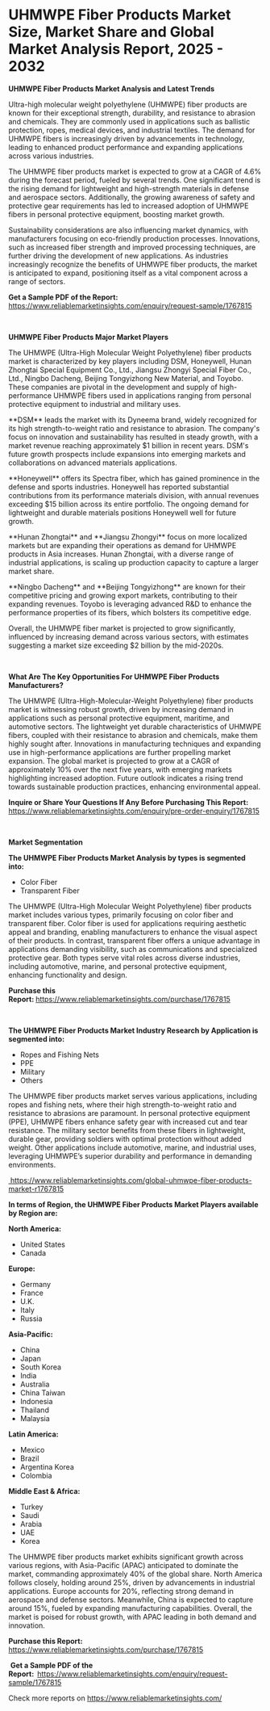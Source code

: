 <p><h1>UHMWPE Fiber Products Market Size, Market Share and Global Market Analysis Report, 2025 - 2032</h1></p><p><strong>UHMWPE Fiber Products Market Analysis and Latest Trends</strong></p>
<p><p>Ultra-high molecular weight polyethylene (UHMWPE) fiber products are known for their exceptional strength, durability, and resistance to abrasion and chemicals. They are commonly used in applications such as ballistic protection, ropes, medical devices, and industrial textiles. The demand for UHMWPE fibers is increasingly driven by advancements in technology, leading to enhanced product performance and expanding applications across various industries.</p><p>The UHMWPE fiber products market is expected to grow at a CAGR of 4.6% during the forecast period, fueled by several trends. One significant trend is the rising demand for lightweight and high-strength materials in defense and aerospace sectors. Additionally, the growing awareness of safety and protective gear requirements has led to increased adoption of UHMWPE fibers in personal protective equipment, boosting market growth. </p><p>Sustainability considerations are also influencing market dynamics, with manufacturers focusing on eco-friendly production processes. Innovations, such as increased fiber strength and improved processing techniques, are further driving the development of new applications. As industries increasingly recognize the benefits of UHMWPE fiber products, the market is anticipated to expand, positioning itself as a vital component across a range of sectors.</p></p>
<p><strong>Get a Sample PDF of the Report:&nbsp;</strong> <a href="https://www.reliablemarketinsights.com/enquiry/request-sample/1767815?utm_campaign=2280&utm_medium=2&utm_source=Github&utm_content=ia&utm_term=03042025&utm_id=uhmwpe-fiber-products">https://www.reliablemarketinsights.com/enquiry/request-sample/1767815</a></p>
<p>&nbsp;</p>
<p><strong>UHMWPE Fiber Products Major Market Players</strong></p>
<p><p>The UHMWPE (Ultra-High Molecular Weight Polyethylene) fiber products market is characterized by key players including DSM, Honeywell, Hunan Zhongtai Special Equipment Co., Ltd., Jiangsu Zhongyi Special Fiber Co., Ltd., Ningbo Dacheng, Beijing Tongyizhong New Material, and Toyobo. These companies are pivotal in the development and supply of high-performance UHMWPE fibers used in applications ranging from personal protective equipment to industrial and military uses.</p><p>**DSM** leads the market with its Dyneema brand, widely recognized for its high strength-to-weight ratio and resistance to abrasion. The company's focus on innovation and sustainability has resulted in steady growth, with a market revenue reaching approximately $1 billion in recent years. DSM's future growth prospects include expansions into emerging markets and collaborations on advanced materials applications.</p><p>**Honeywell** offers its Spectra fiber, which has gained prominence in the defense and sports industries. Honeywell has reported substantial contributions from its performance materials division, with annual revenues exceeding $15 billion across its entire portfolio. The ongoing demand for lightweight and durable materials positions Honeywell well for future growth.</p><p>**Hunan Zhongtai** and **Jiangsu Zhongyi** focus on more localized markets but are expanding their operations as demand for UHMWPE products in Asia increases. Hunan Zhongtai, with a diverse range of industrial applications, is scaling up production capacity to capture a larger market share.</p><p>**Ningbo Dacheng** and **Beijing Tongyizhong** are known for their competitive pricing and growing export markets, contributing to their expanding revenues. Toyobo is leveraging advanced R&D to enhance the performance properties of its fibers, which bolsters its competitive edge.</p><p>Overall, the UHMWPE fiber market is projected to grow significantly, influenced by increasing demand across various sectors, with estimates suggesting a market size exceeding $2 billion by the mid-2020s.</p></p>
<p>&nbsp;</p>
<p><strong>What Are The Key Opportunities For UHMWPE Fiber Products Manufacturers?</strong></p>
<p><p>The UHMWPE (Ultra-High-Molecular-Weight Polyethylene) fiber products market is witnessing robust growth, driven by increasing demand in applications such as personal protective equipment, maritime, and automotive sectors. The lightweight yet durable characteristics of UHMWPE fibers, coupled with their resistance to abrasion and chemicals, make them highly sought after. Innovations in manufacturing techniques and expanding use in high-performance applications are further propelling market expansion. The global market is projected to grow at a CAGR of approximately 10% over the next five years, with emerging markets highlighting increased adoption. Future outlook indicates a rising trend towards sustainable production practices, enhancing environmental appeal.</p></p>
<p><strong>Inquire or Share Your Questions If Any Before Purchasing This Report:</strong> <a href="https://www.reliablemarketinsights.com/enquiry/pre-order-enquiry/1767815?utm_campaign=2280&utm_medium=2&utm_source=Github&utm_content=ia&utm_term=03042025&utm_id=uhmwpe-fiber-products">https://www.reliablemarketinsights.com/enquiry/pre-order-enquiry/1767815</a></p>
<p>&nbsp;</p>
<p><strong>Market Segmentation</strong></p>
<p><strong>The UHMWPE Fiber Products Market Analysis by types is segmented into:</strong></p>
<p><ul><li>Color Fiber</li><li>Transparent Fiber</li></ul></p>
<p><p>The UHMWPE (Ultra-High Molecular Weight Polyethylene) fiber products market includes various types, primarily focusing on color fiber and transparent fiber. Color fiber is used for applications requiring aesthetic appeal and branding, enabling manufacturers to enhance the visual aspect of their products. In contrast, transparent fiber offers a unique advantage in applications demanding visibility, such as communications and specialized protective gear. Both types serve vital roles across diverse industries, including automotive, marine, and personal protective equipment, enhancing functionality and design.</p></p>
<p><strong>Purchase this Report:&nbsp;</strong><a href="https://www.reliablemarketinsights.com/purchase/1767815?utm_campaign=2280&utm_medium=2&utm_source=Github&utm_content=ia&utm_term=03042025&utm_id=uhmwpe-fiber-products">https://www.reliablemarketinsights.com/purchase/1767815</a></p>
<p>&nbsp;</p>
<p><strong>The UHMWPE Fiber Products Market Industry Research by Application is segmented into:</strong></p>
<p><ul><li>Ropes and Fishing Nets</li><li>PPE</li><li>Military</li><li>Others</li></ul></p>
<p><p>The UHMWPE fiber products market serves various applications, including ropes and fishing nets, where their high strength-to-weight ratio and resistance to abrasions are paramount. In personal protective equipment (PPE), UHMWPE fibers enhance safety gear with increased cut and tear resistance. The military sector benefits from these fibers in lightweight, durable gear, providing soldiers with optimal protection without added weight. Other applications include automotive, marine, and industrial uses, leveraging UHMWPE’s superior durability and performance in demanding environments.</p></p>
<p><a href="https://www.reliablemarketinsights.com/global-uhmwpe-fiber-products-market-r1767815?utm_campaign=2280&utm_medium=2&utm_source=Github&utm_content=ia&utm_term=03042025&utm_id=uhmwpe-fiber-products">&nbsp;https://www.reliablemarketinsights.com/global-uhmwpe-fiber-products-market-r1767815</a></p>
<p><strong>In terms of Region, the UHMWPE Fiber Products Market Players available by Region are:</strong></p>
<p>
    <p> <strong> North America: </strong>
        <ul>
            <li>United States</li>
            <li>Canada</li>
        </ul>
        </p> 
    <p> <strong> Europe: </strong>
        <ul>
            <li>Germany</li>
            <li>France</li>
            <li>U.K.</li>
            <li>Italy</li>
            <li>Russia</li>
        </ul>
        </p> 
    <p> <strong> Asia-Pacific: </strong>
        <ul>
            <li>China</li>
            <li>Japan</li>
            <li>South Korea</li>
            <li>India</li>
            <li>Australia</li>
            <li>China Taiwan</li>
            <li>Indonesia</li>
            <li>Thailand</li>
            <li>Malaysia</li>
        </ul>
        </p> 
    <p> <strong> Latin America: </strong>
        <ul>
            <li>Mexico</li>
            <li>Brazil</li>
            <li>Argentina Korea</li>
            <li>Colombia</li>
        </ul>
        </p> 
    <p> <strong> Middle East & Africa: </strong>
        <ul>
            <li>Turkey</li>
            <li>Saudi</li>
            <li>Arabia</li>
            <li>UAE</li>
            <li>Korea</li>
        </ul>
    </p>
    </p>
<p><p>The UHMWPE fiber products market exhibits significant growth across various regions, with Asia-Pacific (APAC) anticipated to dominate the market, commanding approximately 40% of the global share. North America follows closely, holding around 25%, driven by advancements in industrial applications. Europe accounts for 20%, reflecting strong demand in aerospace and defense sectors. Meanwhile, China is expected to capture around 15%, fueled by expanding manufacturing capabilities. Overall, the market is poised for robust growth, with APAC leading in both demand and innovation.</p></p>
<p><strong>Purchase this Report: </strong><a href="https://www.reliablemarketinsights.com/purchase/1767815?utm_campaign=2280&utm_medium=2&utm_source=Github&utm_content=ia&utm_term=03042025&utm_id=uhmwpe-fiber-products">https://www.reliablemarketinsights.com/purchase/1767815</a></p>
<p>&nbsp;<strong>Get a Sample PDF of the Report:&nbsp;&nbsp;</strong><a href="https://www.reliablemarketinsights.com/enquiry/request-sample/1767815?utm_campaign=2280&utm_medium=2&utm_source=Github&utm_content=ia&utm_term=03042025&utm_id=uhmwpe-fiber-products">https://www.reliablemarketinsights.com/enquiry/request-sample/1767815</a></p>
<p><strong></strong></p>
<p>Check more reports on <a href="https://www.reliablemarketinsights.com/?utm_campaign=2280&utm_medium=2&utm_source=Github&utm_content=ia&utm_term=03042025&utm_id=uhmwpe-fiber-products">https://www.reliablemarketinsights.com/</a></p>